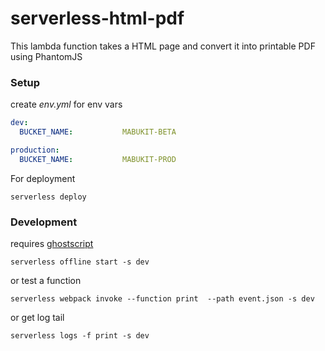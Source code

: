serverless-html-pdf
===================

This lambda function takes a HTML page and convert it into printable PDF using PhantomJS

### Setup

create *env.yml* for env vars
``` yaml
dev:
  BUCKET_NAME:           MABUKIT-BETA

production:
  BUCKET_NAME:           MABUKIT-PROD
```

For deployment
```
serverless deploy
```

### Development
requires [ghostscript](https://www.ghostscript.com/)

```
serverless offline start -s dev
```
or test a function
```
serverless webpack invoke --function print  --path event.json -s dev
```
or get log tail
```
serverless logs -f print -s dev
```
